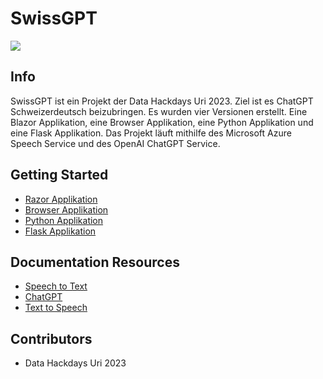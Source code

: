 # SwissGPT

![](https://sos-ch-dk-2.exo.io/hyperion.mint-system.com//50/CI4UCREPSR6YA1OAEOXZ99QL/Logo_SwissGPT_V2.jpg)


## Info

SwissGPT ist ein Projekt der Data Hackdays Uri 2023. Ziel ist es ChatGPT Schweizerdeutsch beizubringen. Es wurden vier Versionen erstellt. Eine Blazor Applikation, eine Browser Applikation, eine Python Applikation und eine Flask Applikation. Das Projekt läuft mithilfe des Microsoft Azure Speech Service und des OpenAI ChatGPT Service.


## Getting Started

 * [Razor Applikation](./ChatUriSharp)
 * [Browser Applikation](./ChatUriBrowser)
 * [Python Applikation](./ChatUriPy)
 * [Flask Applikation](./ChatUriFlask)


## Documentation Resources

* [Speech to Text](https://learn.microsoft.com/en-us/azure/cognitive-services/speech-service/rest-speech-to-text-short)
* [ChatGPT](https://platform.openai.com/docs/api-reference/completions/create)
* [Text to Speech](https://learn.microsoft.com/en-us/azure/cognitive-services/speech-service/rest-text-to-speech?tabs=streaming)

## Contributors

* Data Hackdays Uri 2023